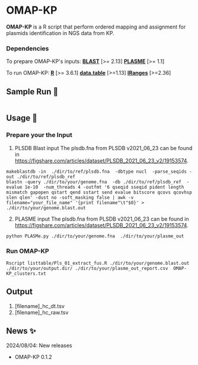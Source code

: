 # OMAP-KP
**OMAP-KP** is a R script that perform ordered mapping and assignment for plasmids identification in NGS data from KP.


### Dependencies
To prepare OMAP-KP's inputs:
[**BLAST**](https://blast.ncbi.nlm.nih.gov/doc/blast-help/downloadblastdata.html) [>= 2.13]
[**PLASME**](https://github.com/HubertTang/PLASMe) [>= 1.1]

To run OMAP-KP:
[**R**](https://www.r-project.org/) [>= 3.6.1]
[**data.table**](https://cran.r-project.org/web/packages/data.table/index.html) [>=1.13]
[**IRanges**](https://bioconductor.org/packages/release/bioc/html/IRanges.html) [>=2.36]
 
 
## Sample Run 🎥
```Shell

```
 
## Usage 🎥
### Prepare your the Input
1. PLSDB Blast input
The plsdb.fna from PLSDB v2021_06_23 can be found in https://figshare.com/articles/dataset/PLSDB_2021_06_23_v2/19153574.
```Shell
makeblastdb -in  ./dir/to/ref/plsdb.fna  -dbtype nucl  -parse_seqids -out ./dir/to/ref/plsdb_ref
blastn -query ./dir/to/your/genome.fna  -db ./dir/to/ref/plsdb_ref  -evalue 1e-10  -num_threads 4 -outfmt '6 qseqid sseqid pident length mismatch gapopen qstart qend sstart send evalue bitscore qcovs qcovhsp slen qlen' -dust no -soft_masking false | awk -v filename="your_file_name" '{print filename"\t"$0}' > ./dir/to/your/genome.blast.out
```
2. PLASME input
The plsdb.fna from PLSDB v2021_06_23 can be found in https://figshare.com/articles/dataset/PLSDB_2021_06_23_v2/19153574.
```Shell
python PLASMe.py ./dir/to/your/genome.fna  ./dir/to/your/plasme_out 
```
### Run OMAP-KP
```Shell
Rscript listtable/Pls_01_extract_fus.R ./dir/to/your/genome.blast.out  ./dir/to/your/output.dir/ ./dir/to/your/plasme_out_report.csv  OMAP-KP_clusters.txt 
```

## Output
1. [filename]_hc_dt.tsv
2. [filename]_hc_raw.tsv



## News ✨

2024/08/04: New releases

- OMAP-KP 0.1.2
